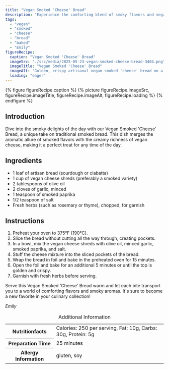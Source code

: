 ```yaml
---
title: "Vegan Smoked 'Cheese' Bread"
description: "Experience the comforting blend of smoky flavors and vegan cheese with this easy-to-make Vegan Smoked 'Cheese' Bread recipe."
tags:
  - "vegan"
  - "smoked"
  - "cheese"
  - "bread"
  - "baked"
  - "Emily"
figureRecipe: 
  caption: "Vegan Smoked 'Cheese' Bread"
  imageSrc: "./src/media/2025-05-23-vegan-smoked-cheese-bread-3404.png"
  imageTitle: "Vegan Smoked 'Cheese' Bread"
  imageAlt: "Golden, crispy artisanal vegan smoked 'cheese' bread on a minimalist table, sprinkled with fresh herbs."
  loading: "eager"
---
```


{% figure figureRecipe.caption %}
{% picture figureRecipe.imageSrc, figureRecipe.imageTitle, figureRecipe.imageAlt, figureRecipe.loading %}
{% endfigure %}

## Introduction

Dive into the smoky delights of the day with our Vegan Smoked 'Cheese' Bread, a unique take on traditional smoked bread. This dish merges the aromatic allure of smoked flavors with the creamy richness of vegan cheese, making it a perfect treat for any time of the day.

## Ingredients

- 1 loaf of artisan bread (sourdough or ciabatta)
- 1 cup of vegan cheese shreds (preferably a smoked variety)
- 2 tablespoons of olive oil
- 2 cloves of garlic, minced
- 1 teaspoon of smoked paprika
- 1/2 teaspoon of salt
- Fresh herbs (such as rosemary or thyme), chopped, for garnish

## Instructions

1. Preheat your oven to 375°F (190°C).
2. Slice the bread without cutting all the way through, creating pockets.
3. In a bowl, mix the vegan cheese shreds with olive oil, minced garlic, smoked paprika, and salt.
4. Stuff the cheese mixture into the sliced pockets of the bread.
5. Wrap the bread in foil and bake in the preheated oven for 15 minutes.
6. Open the foil and bake for an additional 5 minutes or until the top is golden and crispy.
7. Garnish with fresh herbs before serving.

Serve this Vegan Smoked 'Cheese' Bread warm and let each bite transport you to a world of comforting flavors and smoky aromas. It's sure to become a new favorite in your culinary collection!

*Emily*

<table><caption class='sr-only'>Additional Information</caption><tr><th>Nutritionfacts</th><td>Calories: 250 per serving, Fat: 10g, Carbs: 30g, Protein: 5g&nbsp;</td></tr><tr><th>Preparation Time</th><td>25 minutes&nbsp;</td></tr><tr><th>Allergy Information</th><td>gluten, soy&nbsp;</td></tr></table>

